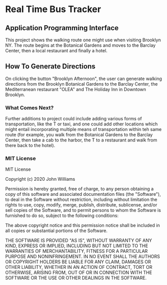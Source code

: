 # Real Time Bus Tracker

## Application Programming Interface

This project shows the walking route one might use when visiting Brooklyn NY. The route begins at the Botanical Gardens and moves to the Barclay Center, then a local restaurant and finally a hotel. 

## How To Generate Directions

On clicking the button "Brooklyn Afternoon", the user can generate walking directions from the Brooklyn Botanical Gardens to the Barclay Center, the Mediterranean restaurant "OLEA" and The Holiday Inn in Downtown Brooklyn.

### What Comes Next?

Further additions to project could include adding various forms of transportation, like the T or taxi, and one could add other locations which might entail incorporating multiple means of transportation within teh same route (for example, you walk from the Botanical Gardens to the Barclay Center, then take a cab to the harbor, the T to a restaurant and walk from there back to the hotel).

### MIT License

MIT License

Copyright (c) 2020 John Williams

Permission is hereby granted, free of charge, to any person obtaining a copy
of this software and associated documentation files (the "Software"), to deal
in the Software without restriction, including without limitation the rights
to use, copy, modify, merge, publish, distribute, sublicense, and/or sell
copies of the Software, and to permit persons to whom the Software is
furnished to do so, subject to the following conditions:

The above copyright notice and this permission notice shall be included in all
copies or substantial portions of the Software.

THE SOFTWARE IS PROVIDED "AS IS", WITHOUT WARRANTY OF ANY KIND, EXPRESS OR
IMPLIED, INCLUDING BUT NOT LIMITED TO THE WARRANTIES OF MERCHANTABILITY,
FITNESS FOR A PARTICULAR PURPOSE AND NONINFRINGEMENT. IN NO EVENT SHALL THE
AUTHORS OR COPYRIGHT HOLDERS BE LIABLE FOR ANY CLAIM, DAMAGES OR OTHER
LIABILITY, WHETHER IN AN ACTION OF CONTRACT, TORT OR OTHERWISE, ARISING FROM,
OUT OF OR IN CONNECTION WITH THE SOFTWARE OR THE USE OR OTHER DEALINGS IN THE
SOFTWARE.

